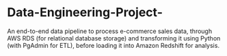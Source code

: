 # Data-Engineering-Project-
An end-to-end data pipeline to process e-commerce sales data, through AWS RDS (for relational database storage) and transforming it using Python (with PgAdmin for ETL), before loading it into Amazon Redshift for analysis.
